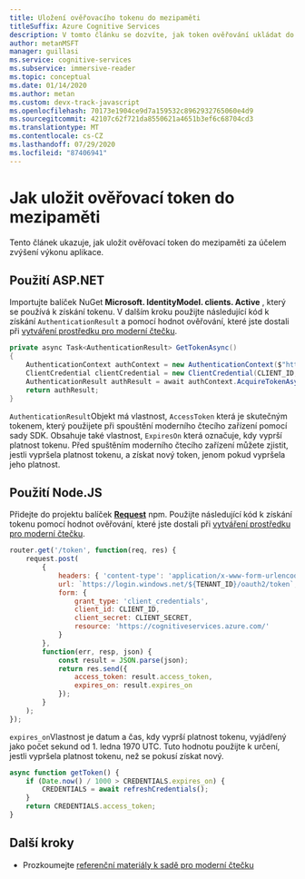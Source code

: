 ```yaml
---
title: Uložení ověřovacího tokenu do mezipaměti
titleSuffix: Azure Cognitive Services
description: V tomto článku se dozvíte, jak token ověřování ukládat do mezipaměti.
author: metanMSFT
manager: guillasi
ms.service: cognitive-services
ms.subservice: immersive-reader
ms.topic: conceptual
ms.date: 01/14/2020
ms.author: metan
ms.custom: devx-track-javascript
ms.openlocfilehash: 70173e1904ce9d7a159532c8962932765060e4d9
ms.sourcegitcommit: 42107c62f721da8550621a4651b3ef6c68704cd3
ms.translationtype: MT
ms.contentlocale: cs-CZ
ms.lasthandoff: 07/29/2020
ms.locfileid: "87406941"
---
```

# <a name="how-to-cache-the-authentication-token"></a>Jak uložit ověřovací token do mezipaměti

Tento článek ukazuje, jak uložit ověřovací token do mezipaměti za účelem zvýšení výkonu aplikace.

## <a name="using-aspnet"></a>Použití ASP.NET

Importujte balíček NuGet **Microsoft. IdentityModel. clients. Active** , který se používá k získání tokenu. V dalším kroku použijte následující kód k získání `AuthenticationResult` a pomocí hodnot ověřování, které jste dostali při [vytváření prostředku pro moderní čtečku](./how-to-create-immersive-reader.md).

```csharp
private async Task<AuthenticationResult> GetTokenAsync()
{
    AuthenticationContext authContext = new AuthenticationContext($"https://login.windows.net/{TENANT_ID}");
    ClientCredential clientCredential = new ClientCredential(CLIENT_ID, CLIENT_SECRET);
    AuthenticationResult authResult = await authContext.AcquireTokenAsync("https://cognitiveservices.azure.com/", clientCredential);
    return authResult;
}
```

`AuthenticationResult`Objekt má vlastnost, `AccessToken` která je skutečným tokenem, který použijete při spouštění moderního čtecího zařízení pomocí sady SDK. Obsahuje také vlastnost, `ExpiresOn` která označuje, kdy vyprší platnost tokenu. Před spuštěním moderního čtecího zařízení můžete zjistit, jestli vypršela platnost tokenu, a získat nový token, jenom pokud vypršela jeho platnost.

## <a name="using-nodejs"></a>Použití Node.JS

Přidejte do projektu balíček [**Request**](https://www.npmjs.com/package/request) npm. Použijte následující kód k získání tokenu pomocí hodnot ověřování, které jste dostali při [vytváření prostředku pro moderní čtečku](./how-to-create-immersive-reader.md).

```javascript
router.get('/token', function(req, res) {
    request.post(
        {
            headers: { 'content-type': 'application/x-www-form-urlencoded' },
            url: `https://login.windows.net/${TENANT_ID}/oauth2/token`,
            form: {
                grant_type: 'client_credentials',
                client_id: CLIENT_ID,
                client_secret: CLIENT_SECRET,
                resource: 'https://cognitiveservices.azure.com/'
            }
        },
        function(err, resp, json) {
            const result = JSON.parse(json);
            return res.send({
                access_token: result.access_token,
                expires_on: result.expires_on
            });
        }
    );
});
```

`expires_on`Vlastnost je datum a čas, kdy vyprší platnost tokenu, vyjádřený jako počet sekund od 1. ledna 1970 UTC. Tuto hodnotu použijte k určení, jestli vypršela platnost tokenu, než se pokusí získat nový.

```javascript
async function getToken() {
    if (Date.now() / 1000 > CREDENTIALS.expires_on) {
        CREDENTIALS = await refreshCredentials();
    }
    return CREDENTIALS.access_token;
}
```

## <a name="next-steps"></a>Další kroky

* Prozkoumejte [referenční materiály k sadě pro moderní čtečku](./reference.md)